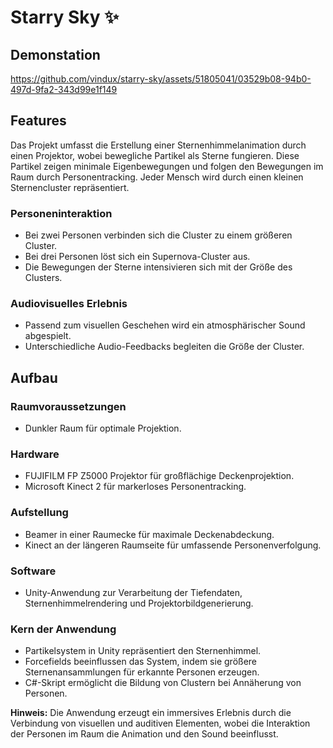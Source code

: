 # Starry Sky ✨


## Demonstation


https://github.com/vindux/starry-sky/assets/51805041/03529b08-94b0-497d-9fa2-343d99e1f149


## Features

Das Projekt umfasst die Erstellung einer Sternenhimmelanimation durch einen Projektor, wobei bewegliche Partikel als Sterne fungieren. Diese Partikel zeigen minimale Eigenbewegungen und folgen den Bewegungen im Raum durch Personentracking. Jeder Mensch wird durch einen kleinen Sternencluster repräsentiert.

### Personeninteraktion
- Bei zwei Personen verbinden sich die Cluster zu einem größeren Cluster.
- Bei drei Personen löst sich ein Supernova-Cluster aus.
- Die Bewegungen der Sterne intensivieren sich mit der Größe des Clusters.

### Audiovisuelles Erlebnis
- Passend zum visuellen Geschehen wird ein atmosphärischer Sound abgespielt.
- Unterschiedliche Audio-Feedbacks begleiten die Größe der Cluster.

## Aufbau

### Raumvoraussetzungen
- Dunkler Raum für optimale Projektion.

### Hardware
- FUJIFILM FP Z5000 Projektor für großflächige Deckenprojektion.
- Microsoft Kinect 2 für markerloses Personentracking.

### Aufstellung
- Beamer in einer Raumecke für maximale Deckenabdeckung.
- Kinect an der längeren Raumseite für umfassende Personenverfolgung.

### Software
- Unity-Anwendung zur Verarbeitung der Tiefendaten, Sternenhimmelrendering und Projektorbildgenerierung.

### Kern der Anwendung
- Partikelsystem in Unity repräsentiert den Sternenhimmel.
- Forcefields beeinflussen das System, indem sie größere Sternenansammlungen für erkannte Personen erzeugen.
- C#-Skript ermöglicht die Bildung von Clustern bei Annäherung von Personen.

**Hinweis:** Die Anwendung erzeugt ein immersives Erlebnis durch die Verbindung von visuellen und auditiven Elementen, wobei die Interaktion der Personen im Raum die Animation und den Sound beeinflusst.
